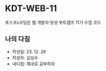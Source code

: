 # KDT-WEB-11
포스코x코딩온 웹 개발자 양성 부트캠프 11기 수업 코드

## 나의 다짐
- 작성일: 23. 12. 26
- 작성자: 김성수
- 내다짐: 제대로 공부하자
